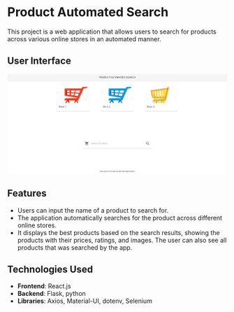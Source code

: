 # Product Automated Search

This project is a web application that allows users to search for products across various online stores in an automated manner.

## User Interface
![Interface](frontend/public/images/image.png)


## Features

- Users can input the name of a product to search for.
- The application automatically searches for the product across different online stores.
- It displays the best products based on the search results, showing the products with their prices, ratings, and images. The user can also see all products that was searched by the app.

## Technologies Used

- **Frontend**: React.js
- **Backend**: Flask, python
- **Libraries**: Axios, Material-UI, dotenv, Selenium
